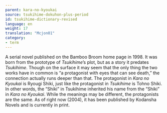 ```yaml
---
parent: kara-no-kyoukai
source: tsukihime-dokuhon-plus-period
id: tsukihime-dictionary-revised
language: en
weight: 17
translation: "Mcjon01"
category:
- term
---
```


A serial novel published on the Bamboo Broom home page in 1998.
It was born from the prototype of *Tsukihime*’s plot, but as a story it predates *Tsukihime*. Though on the surface it may seem that the only thing the two works have in common is “a protagonist with eyes that can see death,” the connection actually runs deeper than that. The protagonist in *Kara no Kyoukai* is Ryougi Shiki, just like the protagonist in *Tsukihime* is Tohno Shiki. In other words, the “Shiki” in Tsukihime inherited his name from the “Shiki” in *Kara no Kyoukai*. While the meanings may be different, the protagonists are the same.
As of right now (2004), it has been published by Kodansha Novels and is currently in print.
